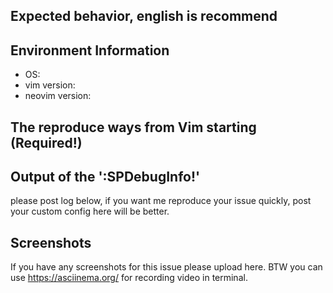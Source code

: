 <!-- please remove the issue template when request for a feature -->
## Expected behavior, english is recommend


## Environment Information
- OS:
- vim version:
- neovim version:

## The reproduce ways from Vim starting (Required!)


## Output of the ':SPDebugInfo!'

please post log below, if you want me reproduce your issue quickly, post your custom config here will be better.

## Screenshots

If you have any screenshots for this issue please upload here. BTW you can use https://asciinema.org/ for recording video  in terminal.

